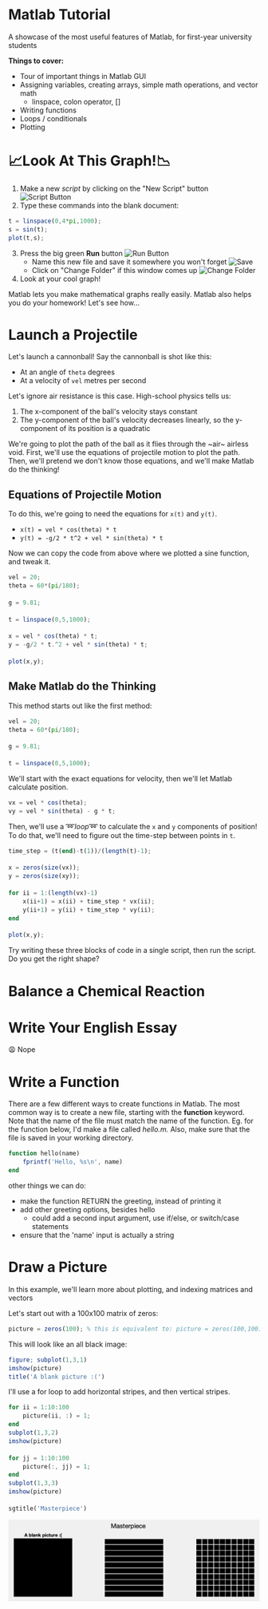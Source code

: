 # Matlab Tutorial
A showcase of the most useful features of Matlab, for first-year university students

**Things to cover:**
- Tour of important things in Matlab GUI 
- Assigning variables, creating arrays, simple math operations, and vector math
   - linspace, colon operator, []
- Writing functions
- Loops / conditionals
- Plotting

# 📈Look At This Graph!📉

1. Make a new *script* by clicking on the "New Script" button
![Script Button](./images/new_script_button.png)
2. Type these commands into the blank document:
```octave
t = linspace(0,4*pi,1000);
s = sin(t);
plot(t,s);
```
3. Press the big green **Run** button ![Run Button](./images/run_button.png)
    * Name this new file and save it somewhere you won't forget ![Save](./images/save_as.png)
    * Click on "Change Folder" if this window comes up ![Change Folder](./images/change_folder.png)
4. Look at your cool graph!

Matlab lets you make mathematical graphs really easily.
Matlab also helps you do your homework! Let's see how...

# Launch a Projectile

Let's launch a cannonball!
Say the cannonball is shot like this:

* At an angle of `theta` degrees
* At a velocity of `vel` metres per second

Let's ignore air resistance is this case.
High-school physics tells us:

1. The x-component of the ball's velocity stays constant
2. The y-component of the ball's velocity decreases linearly, so the y-component of its position is a quadratic

We're going to plot the path of the ball as it flies through the ~air~ airless void.
First, we'll use the equations of projectile motion to plot the path.
Then, we'll pretend we don't know those equations, and we'll make Matlab do the thinking!

## Equations of Projectile Motion

To do this, we're going to need the equations for `x(t)` and `y(t)`.

* `x(t) = vel * cos(theta) * t`
* `y(t) = -g/2 * t^2 + vel * sin(theta) * t`

Now we can copy the code from above where we plotted a sine function, and tweak it.

```octave
vel = 20;
theta = 60*(pi/180);

g = 9.81;

t = linspace(0,5,1000);

x = vel * cos(theta) * t;
y = -g/2 * t.^2 + vel * sin(theta) * t;

plot(x,y);
```

## Make Matlab do the Thinking

This method starts out like the first method:
```octave
vel = 20;
theta = 60*(pi/180);

g = 9.81;

t = linspace(0,5,1000);
```

We'll start with the exact equations for velocity, then we'll let Matlab calculate position.

```octave
vx = vel * cos(theta);
vy = vel * sin(theta) - g * t;
```

Then, we'll use a ➿*loop*➿ to calculate the `x` and `y` components of position!
To do that, we'll need to figure out the time-step between points in `t`.

```octave
time_step = (t(end)-t(1))/(length(t)-1);

x = zeros(size(vx));
y = zeros(size(xy));

for ii = 1:(length(vx)-1)
    x(ii+1) = x(ii) + time_step * vx(ii);
    y(ii+1) = y(ii) + time_step * vy(ii);
end

plot(x,y);
```

Try writing these three blocks of code in a single script, then run the script. Do you get the right shape?

# Balance a Chemical Reaction


# Write Your English Essay

😩 Nope

# Write a Function
There are a few different ways to create functions in Matlab. The most common way is to create a new file, starting with the **function** keyword. Note that the name of the file must match the name of the function. Eg. for the function below, I'd make a file called *hello.m.* Also, make sure that the file is saved in your working directory.

```octave
function hello(name)
    fprintf('Hello, %s\n', name) 
end
```
other things we can do:
   - make the function RETURN the greeting, instead of printing it
   - add other greeting options, besides hello
      - could add a second input argument, use if/else, or switch/case statements
   - ensure that the 'name' input is actually a string

# Draw a Picture
In this example, we'll learn more about plotting, and indexing matrices and vectors

Let's start out with a 100x100 matrix of zeros:
```octave
picture = zeros(100); % this is equivalent to: picture = zeros(100,100);
```
This will look like an all black image:
```octave
figure; subplot(1,3,1)
imshow(picture)
title('A blank picture :(')
```
I'll use a for loop to add horizontal stripes, and then vertical stripes.
```octave
for ii = 1:10:100
    picture(ii, :) = 1;
end
subplot(1,3,2)
imshow(picture)

for jj = 1:10:100
    picture(:, jj) = 1;
end
subplot(1,3,3)
imshow(picture)

sgtitle('Masterpiece')
```

![My Picture](./images/picture.png)
